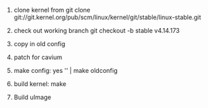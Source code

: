 1) clone kernel from git clone git://git.kernel.org/pub/scm/linux/kernel/git/stable/linux-stable.git

2) check out working branch git checkout -b stable v4.14.173

3) copy in old config

4) patch for cavium

5) make config: yes '' | make oldconfig

6) build kernel: make

7) Build uImage
